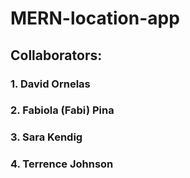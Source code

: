 # MERN-location-app

## Collaborators:

### 1. David Ornelas

### 2. Fabiola (Fabi) Pina

### 3. Sara Kendig

### 4. Terrence Johnson